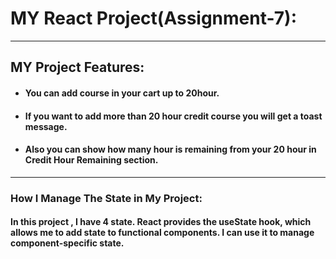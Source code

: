 # MY React Project(Assignment-7):
***
## MY Project Features:
+ #### You can add course in your cart up to 20hour.
+ #### If you want to add more than 20 hour credit course you will get a toast message.
+ #### Also you can show how many hour is remaining from your 20 hour in Credit Hour Remaining section.
***
### How I Manage The State in My Project:
#### In this project , I have 4 state. React provides the useState hook, which allows me to add state to functional components. I can use it to manage component-specific state.



